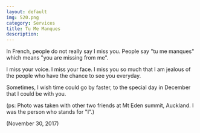 ```yaml
---
layout: default
img: 520.png
category: Services
title: Tu Me Manques
description:
---
```

In French, people do not really say I miss you. People say "tu me manques" which means "you are missing from me".

I miss your voice. I miss your face. I miss you so much that I am jealous of the people who have the chance to see you everyday.

Sometimes, I wish time could go by faster, to the special day in December that I could be with you.

(ps: Photo was taken with other two friends at Mt Eden summit, Auckland. I was the person who stands for "I".)

(November 30, 2017)
